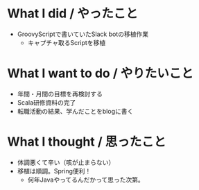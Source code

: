 # What I did / やったこと
- GroovyScriptで書いていたSlack botの移植作業
  - キャプチャ取るScriptを移植

# What I want to do / やりたいこと
- 年間・月間の目標を再検討する
- Scala研修資料の完了
- 転職活動の結果、学んだことをblogに書く

# What I thought / 思ったこと
- 体調悪くて辛い（咳が止まらない）
- 移植は順調。Spring便利！
  - 何年Javaやってるんだかって思った次第。
